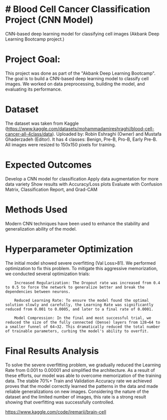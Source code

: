 # # Blood Cell Cancer Classification Project (CNN Model)
CNN-based deep learning model for classifying cell images (Akbank Deep Learning Bootcamp project.)
# Project Goal:
This project was done as part of the "Akbank Deep Learning Bootcamp". The goal is to build a CNN-based deep learning model to classify cell images. We worked on data preprocessing, building the model, and evaluating its performance.
# Dataset
The dataset was taken from Kaggle (https://www.kaggle.com/datasets/mohammadamireshraghi/blood-cell-cancer-all-4class/data).
Uploaded by: Robin Eshraghi (Owner) and Mustafa Ghaderzadeh (Editor).
It has 4 classes: Benign, Pre-B, Pro-B, Early Pre-B.
All images were resized to 150x150 pixels for training.
# Expected Outcomes
Develop a CNN model for classification
Apply data augmentation for more data variety
Show results with Accuracy/Loss plots
Evaluate with Confusion Matrix, Classification Report, and Grad-CAM
# Methods Used
Modern CNN techniques have been used to enhance the stability and generalization ability of the model.
# Hyperparameter Optimization
The initial model showed severe overfitting (Val Loss>81). We performed optimization to fix this problem.
     To mitigate this aggressive memorization, we conducted several optimization trials:

        Increased Regularization: The Dropout rate was increased from 0.4 to 0.5 to force the network to generalize better and break the dependencies between neurons.

        Reduced Learning Rate: To ensure the model found the optimal solution slowly and carefully, the Learning Rate was significantly reduced from 0.001 to 0.0005, and later to a final rate of 0.0001.

        Model Compression: In the final and most successful trial, we reduced the size of the fully connected (Dense) layers from 128→64 to a smaller funnel of 64→32. This dramatically reduced the total number of trainable parameters, curbing the model's ability to overfit.

# Final Results Analysis

To solve the severe overfitting problem, we gradually reduced the Learning Rate from 0.001 to 0.00001 and simplified the architecture. As a result of these efforts, our model was able to overcome memorization of the training data. The stable 70%+ Train and Validation Accuracy rate we achieved proves that the model correctly learned the patterns in the data and made reliable generalizations on new images. Considering the nature of the dataset and the limited number of images, this rate is a strong result showing that overfitting was successfully controlled.


https://www.kaggle.com/code/iremarii/brain-cell

